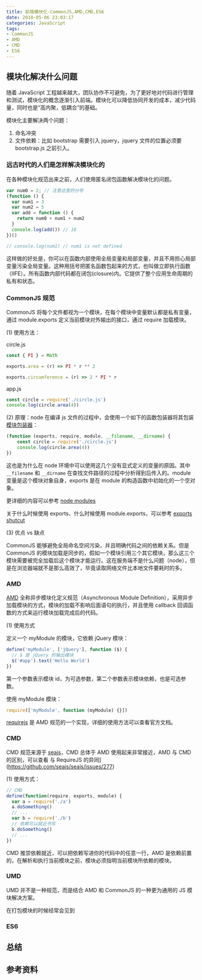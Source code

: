 ```yaml
---
title: 前端模块化-CommonJS,AMD,CMD,ES6
date: 2018-05-06 23:03:17
categories: JavaScript
tags:
- CommonJS
- AMD
- CMD
- ES6    
---
```


## 模块化解决什么问题

随着 JavaScript 工程越来越大，团队协作不可避免，为了更好地对代码进行管理和测试，模块化的概念逐渐引入前端。模块化可以降低协同开发的成本，减少代码量，同时也是“高内聚，低耦合”的基础。

模块化主要解决两个问题：

1. 命名冲突
2. 文件依赖：比如 bootstrap 需要引入 jquery，jquery 文件的位置必须要 bootstrap.js 之前引入。

<!--more-->

### 远古时代的人们是怎样解决模块化的

在各种模块化规范出来之前，人们使用匿名闭包函数解决模块化的问题。

```javascript
var num0 = 2; // 注意这里的分号
(function () {
  var num1 = 3
  var num2 = 5 
  var add = function () {
    return num0 + num1 + num2
  }
  console.log(add()) // 10
})()

// console.log(num1) // num1 is not defined
```

这样做的好处是，你可以在函数内部使用全局变量和局部变量，并且不用担心局部变量污染全局变量。这种用括号把匿名函数包起来的方式，也叫做立即执行函数（IIFE）。所有函数内部代码都在闭包(closure)内。它提供了整个应用生命周期的私有和状态。


### CommonJS 规范

CommonJS 将每个文件都视为一个模块，在每个模块中变量默认都是私有变量，通过 module.exports 定义当前模块对外输出的接口，通过 require 加载模块。

(1) 使用方法：

circle.js 

```javascript
const { PI } = Math

exports.area = (r) => PI * r ** 2

exports.circumference = (r) => 2 * PI * r
```

app.js 

```javascript
const circle = require('./circle.js')
console.log(circle.area(4))
```

(2) 原理：node 在编译 js 文件的过程中，会使用一个如下的函数包装器将其包装[模块包装器](http://nodejs.cn/api/modules.html#modules_the_module_wrapper)：

```javascript
(function (exports, require, module, __filename, __dirname) {
    const circle = require('./circle.js')
    console.log(circle.area(4))
})
```

这也是为什么在 node 环境中可以使用这几个没有显式定义的变量的原因。其中 `__filename` 和 `__dirname` 在查找文件路径的过程中分析得到后传入的。module 变量是这个模块对象自身，exports 是在 module 的构造函数中初始化的一个空对象。

更详细的内容可以参考 [node modules](http://nodejs.cn/api/modules.html)

关于什么时候使用 exports、什么时候使用 module.exports，可以参考 [exports shutcut](http://nodejs.cn/api/modules.html#modules_exports_shortcut)

(3) 优点 vs 缺点

CommonJS 能够避免全局命名空间污染，并且明确代码之间的依赖关系。但是 CommonJS 的模块加载是同步的，假如一个模块引用三个其它模块，那么这三个模块需要被完全加载后这个模块才能运行。这在服务端不是什么问题（node），但是在浏览器端就不是那么高效了，毕竟读取网络文件比本地文件要耗时的多。


### AMD

[AMD](https://github.com/amdjs/amdjs-api/wiki/AMD) 全称异步模块化定义规范（Asynchronous Module Definition），采用异步加载模块的方式，模块的加载不影响后面语句的执行，并且使用 callback 回调函数的方式来运行模块加载完成后的代码。

(1) 使用方式

定义一个 myModule 的模块，它依赖 jQuery 模块：

```javascript
define('myModule', ['jQuery'], function ($) {
  // $ 是 jQuery 的输出模块
  $('#app').text('Hello World')
})
```

第一个参数表示模块 id，为可选参数，第二个参数表示模块依赖，也是可选参数。

使用 myModule 模块：

```javascript
require(['myModule', function (myModule) {}])
```

[requirejs](http://requirejs.org/) 是 AMD 规范的一个实现，详细的使用方法可以查看官方文档。


### CMD

CMD 规范来源于 [seajs](https://seajs.github.io/seajs/docs/)，CMD 总体于 AMD 使用起来非常接近，AMD 与 CMD 的区别，可以查看 与 RequireJS 的异同](https://github.com/seajs/seajs/issues/277)

(1) 使用方式：

```javascript
// CMD
define(function(require, exports, module) {
  var a = require('./a')
  a.doSomething()
  // ...
  var b = require('./b')
  // 依赖可以就近书写
  b.doSomething()
  // ...
})
```

CMD 推崇依赖就近，可以把依赖写进你的代码中的任意一行，AMD 是依赖前置的，在解析和执行当前模块之前，模块必须指明当前模块所依赖的模块。

### UMD

UMD 并不是一种规范，而是结合 AMD 和 CommonJS 的一种更为通用的 JS 模块解决方案。

在打包模块的时候经常会见到

### ES6

## 总结

## 参考资料